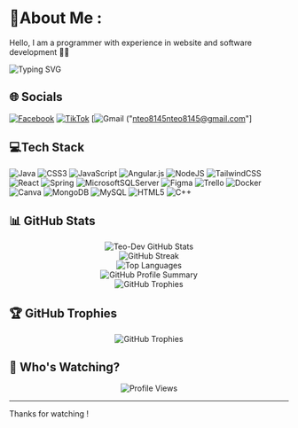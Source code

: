 # 💫About Me :
Hello, I am a programmer with experience in
 website and software development 🧑‍💻
<p align="left">
  <img src="https://readme-typing-svg.herokuapp.com?font=Fira+Code&weight=600&size=22&pause=1000&color=F7A41D&width=435&lines=Welcome+to+my+GitHub+Profile!;I+love+coding+%F0%9F%92%BB;Always+learning+new+things!+" alt="Typing SVG" />
</p>

## 🌐 Socials

[![Facebook](https://img.shields.io/badge/Facebook-%231877F2.svg?logo=Facebook&logoColor=white)](https://www.facebook.com/nguyen.tai.305269)
[![TikTok](https://img.shields.io/badge/TikTok-%23000000.svg?logo=TikTok&logoColor=white)](https://www.tiktok.com/@teodevgenz?is_from_webapp=1&sender_device=pc)
[![Gmail](https://img.shields.io/badge/Gmail-D14836.svg?logo=Gmail&logoColor=white)   ("nteo8145nteo8145@gmail.com"]

 




## 💻Tech Stack  
![Java](https://img.shields.io/badge/java-%23ED8B00.svg?style=for-the-badge&logo=java&logoColor=white) ![CSS3](https://img.shields.io/badge/css3-%231572B6.svg?style=for-the-badge&logo=css3&logoColor=white) ![JavaScript](https://img.shields.io/badge/javascript-%23323330.svg?style=for-the-badge&logo=javascript&logoColor=%23F7DF1E) ![Angular.js](https://img.shields.io/badge/angular.js-%23E23237.svg?style=for-the-badge&logo=angularjs&logoColor=white) ![NodeJS](https://img.shields.io/badge/node.js-6DA55F?style=for-the-badge&logo=node.js&logoColor=white) ![TailwindCSS](https://img.shields.io/badge/tailwindcss-%2338B2AC.svg?style=for-the-badge&logo=tailwind-css&logoColor=white) ![React](https://img.shields.io/badge/react-%2320232a.svg?style=for-the-badge&logo=react&logoColor=%2361DAFB) ![Spring](https://img.shields.io/badge/spring-%236DB33F.svg?style=for-the-badge&logo=spring&logoColor=white) ![MicrosoftSQLServer](https://img.shields.io/badge/Microsoft%20SQL%20Sever-CC2927?style=for-the-badge&logo=microsoft%20sql%20server&logoColor=white) 	![Figma](https://img.shields.io/badge/figma-%23F24E1E.svg?style=for-the-badge&logo=figma&logoColor=white) ![Trello](https://img.shields.io/badge/Trello-%23026AA7.svg?style=for-the-badge&logo=Trello&logoColor=white) ![Docker](https://img.shields.io/badge/docker-%230db7ed.svg?style=for-the-badge&logo=docker&logoColor=white) ![Canva](https://img.shields.io/badge/Canva-%2300C4CC.svg?style=for-the-badge&logo=Canva&logoColor=white) ![MongoDB](https://img.shields.io/badge/MongoDB-%234ea94b.svg?style=for-the-badge&logo=mongodb&logoColor=white) ![MySQL](https://img.shields.io/badge/mysql-%2300f.svg?style=for-the-badge&logo=mysql&logoColor=white) ![HTML5](https://img.shields.io/badge/html5-%23E34F26.svg?style=for-the-badge&logo=html5&logoColor=white) ![C++](https://img.shields.io/badge/c++-%2300599C.svg?style=for-the-badge&logo=c%2B%2B&logoColor=white)
## 📊 GitHub Stats
<p align="center">
  <img src="https://github-readme-stats.vercel.app/api?username=Teo-Dev&theme=radical&hide_border=true&include_all_commits=true&count_private=true" alt="Teo-Dev GitHub Stats"/>
  <br/>
  <img src="https://github-readme-streak-stats.herokuapp.com/?user=Teo-Dev&theme=radical&hide_border=true" alt="GitHub Streak"/>
  <br/>
  <img src="https://github-readme-stats.vercel.app/api/top-langs/?username=Teo-Dev&theme=radical&hide_border=true&include_all_commits=true&count_private=true&layout=compact" alt="Top Languages"/>
  <br/>
  <img src="https://github-profile-summary-cards.vercel.app/api/cards/profile-details?username=Teo-Dev&theme=github_dark" alt="GitHub Profile Summary"/>
  <br/>
  <img src="https://github-profile-trophy.vercel.app/?username=Teo-Dev&theme=radical&margin-w=10&margin-h=10&no-bg=true&no-frame=true" alt="GitHub Trophies"/>
</p>

## 🏆 GitHub Trophies

<p align="center">
  <img src="https://github-profile-trophy.vercel.app/?username=Teo-Dev&theme=radical&margin-w=10&margin-h=10&no-bg=true&no-frame=true" alt="GitHub Trophies"/>
</p>

## 👀 Who's Watching?
<p align="center">
  <img src="https://komarev.com/ghpvc/?username=Teo-Dev&label=Visitors&color=blue&style=plastic" alt="Profile Views"/>
  <br/>
 <hr>
  <p> Thanks for watching !</p>
</p>


